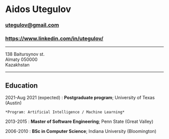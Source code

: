 Aidos Utegulov
============

### utegulov@gmail.com
### https://www.linkedin.com/in/utegulov/

-------------------     ----------------------------
138 Baitursynov st.             
Almaty 050000                   
Kazakhstan                      
-------------------     ----------------------------
Education
---------

2021-Aug 2021 (expected)
:   **Postgraduate program**; University of Texas (Austin)

    *Program: Artificial Intelligence / Machine Learning*

2013-2015
:   **Master of Software Engineering**; Penn State (Great Valley)

 2006-2010
:   **BSc in Computer Science**; Indiana University (Bloomington)
